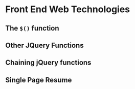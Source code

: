 # Front End Web Technologies


## The `$()` function

## Other JQuery Functions

## Chaining jQuery functions

## Single Page Resume

